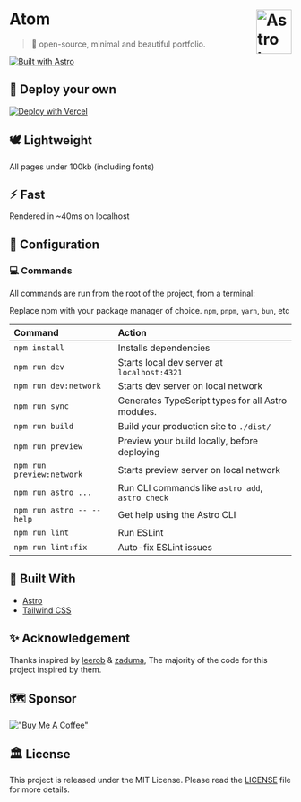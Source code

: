 # Atom <picture><source media="(prefers-color-scheme: dark)" srcset="https://astro.build/assets/press/astro-icon-light.png"><source media="(prefers-color-scheme: light)" srcset="https://astro.build/assets/press/astro-icon-dark.png"><img align="right" valign="center" height="79" width="63" src="https://astro.build/assets/press/astro-icon-dark.png" alt="Astro logo" /></picture>

> 💠 open-source, minimal and beautiful portfolio.

[![Built with Astro](https://astro.badg.es/v2/built-with-astro/small.svg)](https://astro.build)

## 🚀 Deploy your own

[![Deploy with Vercel](https://vercel.com/button)]()

## 🕊️ Lightweight
All pages under 100kb (including fonts)

## ⚡︎ Fast
Rendered in ~40ms on localhost

## 📄 Configuration

### 💻 Commands

All commands are run from the root of the project, from a terminal:

Replace npm with your package manager of choice. `npm`, `pnpm`, `yarn`, `bun`, etc

| Command                   | Action                                           |
| :------------------------ | :----------------------------------------------- |
| `npm install`             | Installs dependencies                            |
| `npm run dev`             | Starts local dev server at `localhost:4321`      |
| `npm run dev:network`     | Starts dev server on local network               |
| `npm run sync`            | Generates TypeScript types for all Astro modules.|
| `npm run build`           | Build your production site to `./dist/`          |
| `npm run preview`         | Preview your build locally, before deploying     |
| `npm run preview:network` | Starts preview server on local network           |
| `npm run astro ...`       | Run CLI commands like `astro add`, `astro check` |
| `npm run astro -- --help` | Get help using the Astro CLI                     |
| `npm run lint`            | Run ESLint                                       |
| `npm run lint:fix`        | Auto-fix ESLint issues                           |

## 🫶 Built With

- [Astro](https://astro.build)
- [Tailwind CSS](https://tailwindcss.com/)

## ✨ Acknowledgement

Thanks inspired by [leerob](https://github.com/hasparus/leerob) & [zaduma](https://github.com/hasparus/zaduma), The majority of the code for this project inspired by them.

## 🗺️ Sponsor

[!["Buy Me A Coffee"](https://www.buymeacoffee.com/assets/img/custom_images/yellow_img.png)](https://www.buymeacoffee.com/andikaleonardo)

## 🏛️ License

This project is released under the MIT License. Please read the [LICENSE](https://github.com/godruoyi/gblog/blob/astro/LICENSE) file for more details.
